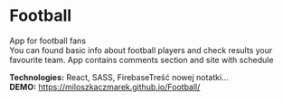 # Football
App for football fans<br />
You can found basic info about football players and check results your favourite team. App contains comments section and site with schedule<br/>

<strong>Technologies:</strong> React, SASS, FirebaseTreść nowej notatki...<br/>
<strong>DEMO:</strong> https://miloszkaczmarek.github.io/Football/
